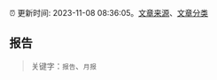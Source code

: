 :alarm_clock: 更新时间: 2023-11-08 08:36:05。[文章来源](/README.md)、[文章分类](/TAGS.md)

## 报告


> 关键字：`报告`、`月报`



